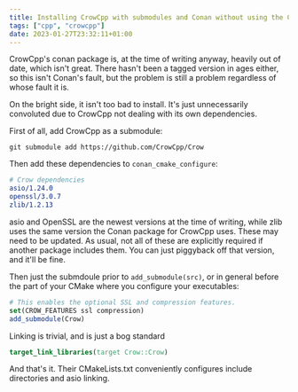 ```yaml
---
title: Installing CrowCpp with submodules and Conan without using the Crow Conan package
tags: ["cpp", "crowcpp"]
date: 2023-01-27T23:32:11+01:00
---
```


CrowCpp's conan package is, at the time of writing anyway, heavily out of date, which isn't great. There hasn't been a tagged version in ages either, so this isn't Conan's fault, but the problem is still a problem regardless of whose fault it is.

On the bright side, it isn't too bad to install. It's just unnecessarily convoluted due to CrowCpp not dealing with its own dependencies.

First of all, add CrowCpp as a submodule:
```
git submodule add https://github.com/CrowCpp/Crow
```
Then add these dependencies to `conan_cmake_configure`:
```cmake
# Crow dependencies
asio/1.24.0
openssl/3.0.7 
zlib/1.2.13
```
asio and OpenSSL are the newest versions at the time of writing, while zlib uses the same version the Conan package for CrowCpp uses. These may need to be updated. As usual, not all of these are explicitly required if another package includes them. You can just piggyback off that version, and it'll be fine.

Then just the submdoule prior to `add_submodule(src)`, or in general before the part of your CMake where you configure your executables:

```cmake
# This enables the optional SSL and compression features.
set(CROW_FEATURES ssl compression)
add_submodule(Crow)
```

Linking is trivial, and is just a bog standard
```cmake
target_link_libraries(target Crow::Crow)
```

And that's it. Their CMakeLists.txt conveniently configures include directories and asio linking.
